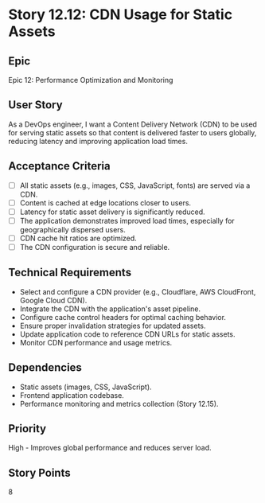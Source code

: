 # Story 12.12: CDN Usage for Static Assets

## Epic
Epic 12: Performance Optimization and Monitoring

## User Story
As a DevOps engineer, I want a Content Delivery Network (CDN) to be used for serving static assets so that content is delivered faster to users globally, reducing latency and improving application load times.

## Acceptance Criteria
- [ ] All static assets (e.g., images, CSS, JavaScript, fonts) are served via a CDN.
- [ ] Content is cached at edge locations closer to users.
- [ ] Latency for static asset delivery is significantly reduced.
- [ ] The application demonstrates improved load times, especially for geographically dispersed users.
- [ ] CDN cache hit ratios are optimized.
- [ ] The CDN configuration is secure and reliable.

## Technical Requirements
- Select and configure a CDN provider (e.g., Cloudflare, AWS CloudFront, Google Cloud CDN).
- Integrate the CDN with the application's asset pipeline.
- Configure cache control headers for optimal caching behavior.
- Ensure proper invalidation strategies for updated assets.
- Update application code to reference CDN URLs for static assets.
- Monitor CDN performance and usage metrics.

## Dependencies
- Static assets (images, CSS, JavaScript).
- Frontend application codebase.
- Performance monitoring and metrics collection (Story 12.15).

## Priority
High - Improves global performance and reduces server load.

## Story Points
8
